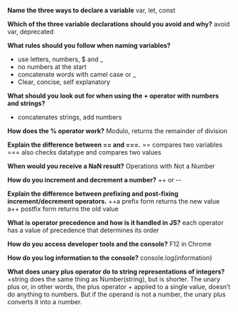 **Name the three ways to declare a variable**
var, let, const

**Which of the three variable declarations should you avoid and why?**
avoid var, deprecated

**What rules should you follow when naming variables?**
- use letters, numbers, $ and _
- no numbers at the start
- concatenate words with camel case or _
- Clear, concise, self explanatory

**What should you look out for when using the + operator with numbers and strings?**
+ concatenates strings, add numbers

**How does the % operator work?**
Modulo, returns the remainder of division

**Explain the difference between == and ===.**
== compares two variables === also checks datatype and compares two values

**When would you receive a NaN result?**
Operations with Not a Number

**How do you increment and decrement a number?**
++ or --

**Explain the difference between prefixing and post-fixing increment/decrement operators.**
++a prefix form returns the new value
a++ postfix form returns the old value

**What is operator precedence and how is it handled in JS?**
each operator has a value of precedence that determines its order

**How do you access developer tools and the console?**
F12 in Chrome
 
**How do you log information to the console?**
console.log(information)

**What does unary plus operator do to string representations of integers?**
+string does the same thing as Number(string), but is shorter.
The unary plus or, in other words, the plus operator + applied to a single value, doesn’t do anything to numbers. But if the operand is not a number, the unary plus converts it into a number.


